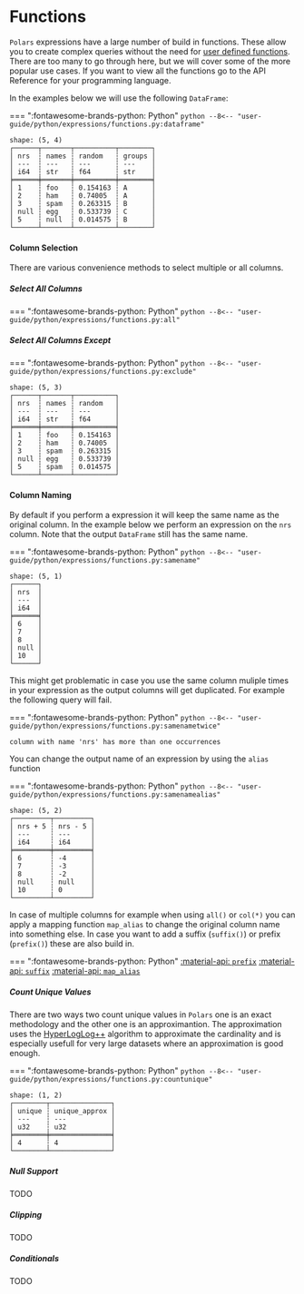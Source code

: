 # Functions

`Polars` expressions have a large number of build in functions. These allow you to create complex queries without the need for [user defined functions](user-defined-functions.md). There are too many to go through here, but we will cover some of the more popular use cases. If you want to view all the functions go to the API Reference for your programming language.

In the examples below we will use the following `DataFrame`:

=== ":fontawesome-brands-python: Python"
    ``` python
    --8<-- "user-guide/python/expressions/functions.py:dataframe"
    ```

```
shape: (5, 4)
┌──────┬───────┬──────────┬────────┐
│ nrs  ┆ names ┆ random   ┆ groups │
│ ---  ┆ ---   ┆ ---      ┆ ---    │
│ i64  ┆ str   ┆ f64      ┆ str    │
╞══════╪═══════╪══════════╪════════╡
│ 1    ┆ foo   ┆ 0.154163 ┆ A      │
│ 2    ┆ ham   ┆ 0.74005  ┆ A      │
│ 3    ┆ spam  ┆ 0.263315 ┆ B      │
│ null ┆ egg   ┆ 0.533739 ┆ C      │
│ 5    ┆ null  ┆ 0.014575 ┆ B      │
└──────┴───────┴──────────┴────────┘
```

#### Column Selection

There are various convenience methods to select multiple or all columns. 

##### Select All Columns

=== ":fontawesome-brands-python: Python"
    ``` python
    --8<-- "user-guide/python/expressions/functions.py:all"
    ```

##### Select All Columns Except

=== ":fontawesome-brands-python: Python"
    ``` python
    --8<-- "user-guide/python/expressions/functions.py:exclude"
    ```

```
shape: (5, 3)
┌──────┬───────┬──────────┐
│ nrs  ┆ names ┆ random   │
│ ---  ┆ ---   ┆ ---      │
│ i64  ┆ str   ┆ f64      │
╞══════╪═══════╪══════════╡
│ 1    ┆ foo   ┆ 0.154163 │
│ 2    ┆ ham   ┆ 0.74005  │
│ 3    ┆ spam  ┆ 0.263315 │
│ null ┆ egg   ┆ 0.533739 │
│ 5    ┆ spam  ┆ 0.014575 │
└──────┴───────┴──────────┘
```

#### Column Naming

By default if you perform a expression it will keep the same name as the original column. In the example below we perform an expression on the `nrs` column. Note that the output `DataFrame` still has the same name.

=== ":fontawesome-brands-python: Python"
    ``` python
    --8<-- "user-guide/python/expressions/functions.py:samename"
    ```

```
shape: (5, 1)
┌──────┐
│ nrs  │
│ ---  │
│ i64  │
╞══════╡
│ 6    │
│ 7    │
│ 8    │
│ null │
│ 10   │
└──────┘
```

This might get problematic in case you use the same column muliple times in your expression as the output columns will get duplicated. For example the following query will fail.

=== ":fontawesome-brands-python: Python"
    ``` python
    --8<-- "user-guide/python/expressions/functions.py:samenametwice"
    ```

```
column with name 'nrs' has more than one occurrences
```

You can change the output name of an expression by using the `alias` function 

=== ":fontawesome-brands-python: Python"
    ``` python
    --8<-- "user-guide/python/expressions/functions.py:samenamealias"
    ```

```
shape: (5, 2)
┌─────────┬─────────┐
│ nrs + 5 ┆ nrs - 5 │
│ ---     ┆ ---     │
│ i64     ┆ i64     │
╞═════════╪═════════╡
│ 6       ┆ -4      │
│ 7       ┆ -3      │
│ 8       ┆ -2      │
│ null    ┆ null    │
│ 10      ┆ 0       │
└─────────┴─────────┘
```

In case of multiple columns for example when using `all()` or `col(*)` you can apply a mapping function `map_alias`  to change the original column name into something else. In case you want to add a suffix (`suffix()`) or prefix (`prefix()`) these are also build in. 

=== ":fontawesome-brands-python: Python"
    [:material-api:  `prefix`](https://pola-rs.github.io/polars/py-polars/html/reference/expressions/api/polars.Expr.prefix.html)
    [:material-api:  `suffix`](https://pola-rs.github.io/polars/py-polars/html/reference/expressions/api/polars.Expr.suffix.html)
    [:material-api:  `map_alias`](https://pola-rs.github.io/polars/py-polars/html/reference/expressions/api/polars.Expr.map_alias.html)

##### Count Unique Values

There are two ways two count unique values in `Polars` one is an exact methodology and the other one is an approximantion. The approximation uses the [HyperLogLog++](https://en.wikipedia.org/wiki/HyperLogLog) algorithm to approximate the cardinality and is especially usefull for very large datasets where an approximation is good enough.


=== ":fontawesome-brands-python: Python"
    ``` python
    --8<-- "user-guide/python/expressions/functions.py:countunique"
    ```

```
shape: (1, 2)
┌────────┬───────────────┐
│ unique ┆ unique_approx │
│ ---    ┆ ---           │
│ u32    ┆ u32           │
╞════════╪═══════════════╡
│ 4      ┆ 4             │
└────────┴───────────────┘
```

##### Null Support

TODO

##### Clipping

TODO

##### Conditionals

TODO
